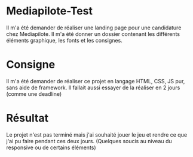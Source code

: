 # Mediapilote-Test
Il m'a été demander de réaliser une landing page pour une candidature chez Mediapilote. Il m'a été donner un dossier contenant les différents éléments graphique, les fonts et les consignes.

# Consigne
Il m'a été demander de réaliser ce projet en langage HTML, CSS, JS pur, sans aide de framework. Il fallait aussi essayer de la réaliser en 2 jours (comme une deadline)

# Résultat
Le projet n'est pas terminé mais j'ai souhaité jouer le jeu et rendre ce que j'ai pu faire pendant ces deux jours. (Quelques soucis au niveau du responsive ou de certains éléments)
